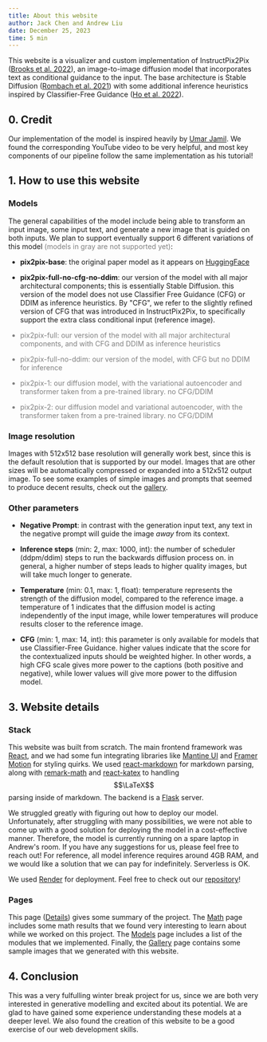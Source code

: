 ```yaml
---
title: About this website
author: Jack Chen and Andrew Liu
date: December 25, 2023
time: 5 min
---
```


This website is a visualizer and custom implementation of InstructPix2Pix ([Brooks et al. 2022](https://arxiv.org/abs/2211.09800)), an image-to-image diffusion model that incorporates text as conditional guidance to the input. The base architecture is Stable Diffusion ([Rombach et al. 2021](https://arxiv.org/abs/2112.10752)) with some additional inference heuristics  inspired by Classifier-Free Guidance ([Ho et al. 2022](https://arxiv.org/abs/2207.12598)).

## 0. Credit

Our implementation of the model is inspired heavily by [Umar Jamil](https://github.com/hkproj/pytorch-stable-diffusion). We found the corresponding YouTube video to be very helpful, and most key components of our pipeline follow the same implementation as his tutorial!

## 1. How to use this website 

### Models

The general capabilities of the model include being able to transform an input image, some input text, and generate a new image that is guided on both inputs. We plan to support eventually support 6 different variations of this model <span style="color: gray;">(models in gray are not supported yet)</span>:

- **pix2pix-base**: the original paper model as it appears on [HuggingFace](https://huggingface.co/docs/diffusers/training/instructpix2pix)

- **pix2pix-full-no-cfg-no-ddim**: our version of the model with all major architectural components; this is essentially Stable Diffusion. this version of the model does not use Classifier Free Guidance (CFG) or DDIM as inference heuristics. By "CFG", we refer to the slightly refined version of CFG that was introduced in InstructPix2Pix, to specifically support the extra class conditional input (reference image).

<div style="color: gray;">

- pix2pix-full: our version of the model with all major architectural components, and with CFG and DDIM as inference heuristics

- pix2pix-full-no-ddim: our version of the model, with CFG but no DDIM for inference

- pix2pix-1: our diffusion model, with the variational autoencoder and transformer taken from a pre-trained library. no CFG/DDIM

- pix2pix-2: our diffusion model and variational autoencoder, with the transformer taken from a pre-trained library. no CFG/DDIM
</div>

### Image resolution

Images with 512x512 base resolution will generally work best, since this is the default resolution that is supported by our model. Images that are other sizes will be automatically compressed or expanded into a 512x512 output image. To see some examples of simple images and prompts that seemed to produce decent results, check out the [gallery](/gallery).

### Other parameters

- **Negative Prompt**: in contrast with the generation input text, any text in the negative prompt will guide the image *away* from its context. 

- **Inference steps** (min: 2, max: 1000, int): the number of scheduler (ddpm/ddim) steps to run the backwards diffusion process on. in general, a higher number of steps leads to higher quality images, but will take much longer to generate. 

- **Temperature** (min: 0.1, max: 1, float): temperature represents the strength of the diffusion model, compared to the reference image. a temperature of 1 indicates that the diffusion model is acting independently of the input image, while lower temperatures will produce results closer to the reference image.

- **CFG** (min: 1, max: 14, int): this parameter is only available for models that use Classifier-Free Guidance. higher values indicate that the score for the contextualized inputs should be weighted higher. In other words, a high CFG scale gives more power to the captions (both positive and negative), while lower values will give more power to the diffusion model.

## 3. Website details

### Stack

This website was built from scratch. The main frontend framework was [React](https://react.dev/), and we had some fun integrating libraries like [Mantine UI](https://mantine.dev/) and [Framer Motion](https://www.framer.com/motion/) for styling quirks. We used [react-markdown](https://github.com/remarkjs/react-markdown) for markdown parsing, along with [remark-math](https://www.npmjs.com/package/remark-math) and [react-katex](https://www.npmjs.com/package/react-katex) to handling $$\LaTeX$$ parsing inside of markdown. The backend is a [Flask](https://flask.palletsprojects.com/en/3.0.x/) server. 

We struggled greatly with figuring out how to deploy our model. Unfortunately, after struggling with many possibilities, we were not able to come up with a good solution for deploying the model in a cost-effective manner. Therefore, the model is currently running on a spare laptop in Andrew's room. If you have any suggestions for us, please feel free to reach out! For reference, all model inference requires around 4GB RAM, and we would like a solution that we can pay for indefinitely. Serverless is OK. 

We used [Render](https://render.com/) for deployment. Feel free to check out our [repository](https://github.com/azliu0/image-to-image-translation)!

### Pages

This page ([Details](details)) gives some summary of the project. The [Math](math) page includes some math results that we found very interesting to learn about while we worked on this project. The [Models](models) page includes a list of the modules that we implemented. Finally, the [Gallery](gallery) page contains some sample images that we generated with this website.

## 4. Conclusion

This was a very fulfulling winter break project for us, since we are both very interested in generative modelling and excited about its potential. We are glad to have gained some experience understanding these models at a deeper level. We also found the creation of this website to be a good exercise of our web development skills.